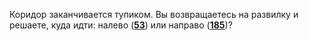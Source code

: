 Коридор заканчивается тупиком. Вы возвращаетесь на развилку и решаете, куда идти: налево ([**53**](#n_53)) или направо ([**185**](#n_185))?


